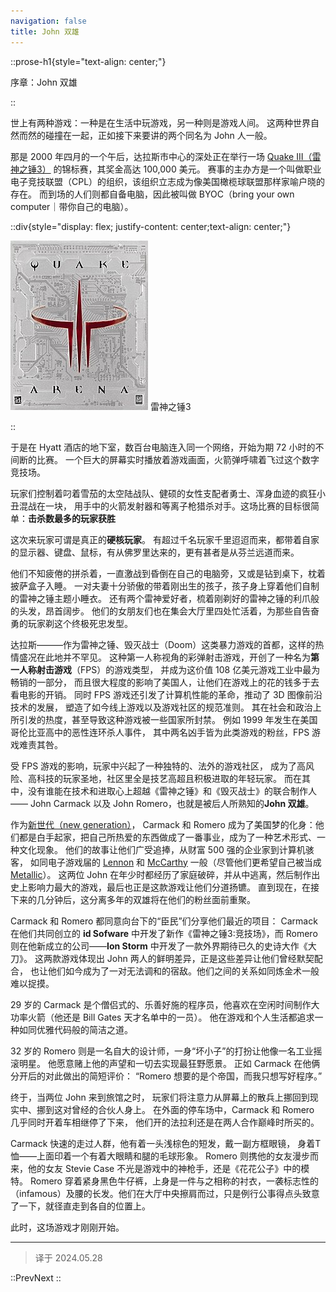 ```yaml
---
navigation: false
title: John 双雄
---
```


::prose-h1{style="text-align: center;"}

序章：John 双雄

::

世上有两种游戏：一种是在生活中玩游戏，另一种则是游戏人间。
这两种世界自然而然的碰撞在一起，正如接下来要讲的两个同名为 John 人一般。

那是 2000 年四月的一个午后，达拉斯市中心的深处正在举行一场 
[Quake III（雷神之锤3）](https://zh.wikipedia.org/zh-cn/%E9%9B%B7%E7%A5%9E%E4%B9%8B%E9%94%A4III%E7%AB%9E%E6%8A%80%E5%9C%BA)
的锦标赛，其奖金高达 100,000 美元。
赛事的主办方是一个叫做职业电子竞技联盟（CPL）的组织，该组织立志成为像美国橄榄球联盟那样家喻户晓的存在。
而到场的人们则都自备电脑，因此被叫做 BYOC（bring your own computer｜带你自己的电脑）。

::div{style="display: flex; justify-content: center;text-align: center;"}

![quake3](/quake3.jpeg)
雷神之锤3

::

于是在 Hyatt 酒店的地下室，数百台电脑连入同一个网络，开始为期 72 小时的不间断的比赛。
一个巨大的屏幕实时播放着游戏画面，火箭弹呼啸着飞过这个数字竞技场。

玩家们控制着叼着雪茄的太空陆战队、健硕的女性支配者勇士、浑身血迹的疯狂小丑混战在一块，
用手中的火箭发射器和等离子枪猎杀对手。这场比赛的目标很简单：**击杀数最多的玩家获胜**

这次来玩家可谓是真正的**硬核玩家**。
有超过千名玩家千里迢迢而来，都带着自家的显示器、键盘、鼠标，有从佛罗里达来的，更有甚者是从芬兰远道而来。

他们不知疲倦的拼杀着，一直激战到昏倒在自己的电脑旁，又或是钻到桌下，枕着披萨盒子入睡。
一对夫妻十分骄傲的带着刚出生的孩子，孩子身上穿着他们自制的雷神之锤主题小睡衣。
还有两个雷神爱好者，梳着刚剃好的雷神之锤的利爪般的头发，昂首阔步。
他们的女朋友们也在集会大厅里四处忙活着，为那些自告奋勇的玩家剃这个终极死忠发型。

达拉斯———作为雷神之锤、毁灭战士（Doom）这类暴力游戏的首都，这样的热情盛况在此地并不罕见。
这种第一人称视角的彩弹射击游戏，开创了一种名为**第一人称射击游戏**（FPS）的游戏类型，
并成为这价值 108 亿美元游戏工业中最为畅销的一部分，
而且很大程度的影响了美国人，让他们在游戏上的花的钱多于去看电影的开销。
同时 FPS 游戏还引发了计算机性能的革命，推动了 3D 图像前沿技术的发展，
塑造了如今线上游戏以及游戏社区的规范准则。
其在社会和政治上所引发的热度，甚至导致这种游戏被一些国家所封禁。
例如 1999 年发生在美国哥伦比亚高中的恶性连环杀人事件，
其中两名凶手皆为此类游戏的粉丝，FPS 游戏难责其咎。

受 FPS 游戏的影响，玩家中兴起了一种独特的、法外的游戏社区，
成为了高风险、高科技的玩家圣地，社区里全是技艺高超且积极进取的年轻玩家。
而在其中，没有谁能在技术和进取心上超越《雷神之锤》和《毁灭战士》的联合制作人——
John Carmack 以及 John Romero，也就是被后人所熟知的**John 双雄**。

作为[新世代（new generation）](https://en.wikipedia.org/wiki/Generation_Z_in_the_United_States)，
Carmack 和 Romero 成为了美国梦的化身：他们都是白手起家，把自己所热爱的东西做成了一番事业，成为了一种艺术形式、一种文化现象。
他们的故事让他们广受追捧，从财富 500 强的企业家到计算机骇客，
如同电子游戏届的 [Lennon](https://zh.wikipedia.org/wiki/%E7%BA%A6%E7%BF%B0%C2%B7%E5%88%97%E4%BE%AC) 和 
[McCarthy](https://zh.wikipedia.org/wiki/%E4%BF%9D%E7%BD%97%C2%B7%E9%BA%A6%E5%8D%A1%E7%89%B9%E5%B0%BC)
 一般（尽管他们更希望自己被当成 [Metallic](https://baike.baidu.com/item/%E9%87%91%E5%B1%9E%E4%B9%90%E9%98%9F?fromModule=lemma_search-box)）。
 这两位 John 在年少时都经历了家庭破碎，并从中逃离，然后制作出史上影响力最大的游戏，最后也正是这款游戏让他们分道扬镳。
 直到现在，在接下来的几分钟后，这分离多年的双雄将在他们的粉丝面前重聚。

Carmack 和 Romero 都同意向台下的“臣民”们分享他们最近的项目：
Carmack 在他们共同创立的 **id Sofware** 中开发了新作《雷神之锤3:竞技场》，而 Romero 则在他新成立的公司——**Ion Storm** 中开发了一款外界期待已久的史诗大作《大刀》。
这两款游戏体现出 John 两人的鲜明差异，正是这些差异让他们曾经默契配合，
也让他们如今成为了一对无法调和的宿敌。他们之间的关系如同炼金术一般难以捉摸。

29 岁的 Carmack 是个僧侣式的、乐善好施的程序员，他喜欢在空闲时间制作大功率火箭（他还是 Bill Gates 天才名单中的一员）。
他在游戏和个人生活都追求一种如同优雅代码般的简洁之道。

32 岁的 Romero 则是一名自大的设计师，一身“坏小子”的打扮让他像一名工业摇滚明星。
他愿意赌上他的声望和一切去实现最狂野愿景。
正如 Carmack 在他俩分开后的对此做出的简短评价：
“Romero 想要的是个帝国，而我只想写好程序。”

终于，当两位 John 来到旅馆之时，
玩家们将注意力从屏幕上的散兵上挪回到现实中、挪到这对曾经的合伙人身上。
在外面的停车场中，Carmack 和 Romero 几乎同时开着车相继停了下来，
他们开的法拉利还是在两人合作巅峰时所买的。

Carmack 快速的走过人群，他有着一头浅棕色的短发，戴一副方框眼镜，
身着T恤——上面印着一个有着大眼睛和腿的毛球形象。
Romero 则携他的女友漫步而来，他的女友 Stevie Case 不光是游戏中的神枪手，还是《花花公子》中的模特。
Romero 穿着紧身黑色牛仔裤，上身是一件与之相称的衬衣，一袭标志性的（infamous）及腰的长发。他们在大厅中央擦肩而过，只是例行公事得点头致意了一下，就径直走到各自的位置上。

此时，这场游戏才刚刚开始。

---

> 译于 2024.05.28

::PrevNext
::

